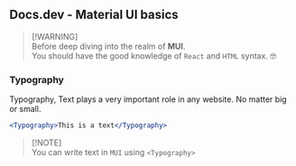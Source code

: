 ## Docs.dev - Material UI basics

> [!WARNING]\
> Before deep diving into the realm of **MUI**.\
> You should have the good knowledge of `React` and `HTML` syntax. 🤓

### Typography

Typography, Text plays a very important role in any website. No matter big or small.

```jsx
<Typography>This is a text</Typography>
```
> [!NOTE]\
> You can write text in `MUI` using `<Typography>`
